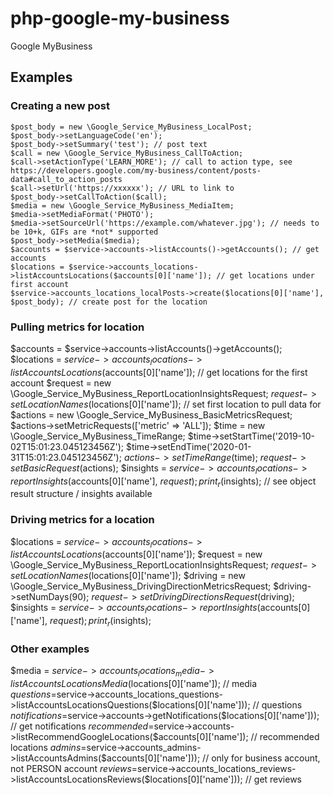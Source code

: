 # php-google-my-business
Google MyBusiness

## Examples

### Creating a new post

```
$post_body = new \Google_Service_MyBusiness_LocalPost;
$post_body->setLanguageCode('en');
$post_body->setSummary('test'); // post text
$call = new \Google_Service_MyBusiness_CallToAction;
$call->setActionType('LEARN_MORE'); // call to action type, see https://developers.google.com/my-business/content/posts-data#call_to_action_posts
$call->setUrl('https://xxxxxx'); // URL to link to
$post_body->setCallToAction($call);
$media = new \Google_Service_MyBusiness_MediaItem;
$media->setMediaFormat('PHOTO');
$media->setSourceUrl('https://example.com/whatever.jpg'); // needs to be 10+k, GIFs are *not* supported
$post_body->setMedia($media);
$accounts = $service->accounts->listAccounts()->getAccounts(); // get accounts
$locations = $service->accounts_locations->listAccountsLocations($accounts[0]['name']); // get locations under first account
$service->accounts_locations_localPosts->create($locations[0]['name'], $post_body); // create post for the location
```

### Pulling metrics for location
$accounts = $service->accounts->listAccounts()->getAccounts();
$locations = $service->accounts_locations->listAccountsLocations($accounts[0]['name']); // get locations for the first account
$request = new \Google_Service_MyBusiness_ReportLocationInsightsRequest;
$request->setLocationNames($locations[0]['name']); // set first location to pull data for
$actions = new \Google_Service_MyBusiness_BasicMetricsRequest;
$actions->setMetricRequests(['metric' => 'ALL']);
$time = new \Google_Service_MyBusiness_TimeRange;
$time->setStartTime('2019-10-02T15:01:23.045123456Z');
$time->setEndTime('2020-01-31T15:01:23.045123456Z');
$actions->setTimeRange($time);
$request->setBasicRequest($actions);
$insights = $service->accounts_locations->reportInsights($accounts[0]['name'], $request);
print_r($insights); // see object result structure / insights available

### Driving metrics for a location
$locations = $service->accounts_locations->listAccountsLocations($accounts[0]['name']);
$request = new \Google_Service_MyBusiness_ReportLocationInsightsRequest;
$request->setLocationNames($locations[0]['name']);
$driving = new \Google_Service_MyBusiness_DrivingDirectionMetricsRequest;
$driving->setNumDays(90);
$request->setDrivingDirectionsRequest($driving);
$insights = $service->accounts_locations->reportInsights($accounts[0]['name'], $request);
print_r($insights);

### Other examples
$media = $service->accounts_locations_media->listAccountsLocationsMedia($locations[0]['name']); // media
$questions=$service->accounts_locations_questions->listAccountsLocationsQuestions($locations[0]['name'])); // questions
$notifications=$service->accounts->getNotifications($locations[0]['name'])); // get notifications
$recommended=$service->accounts->listRecommendGoogleLocations($accounts[0]['name']); // recommended locations
$admins=$service->accounts_admins->listAccountsAdmins($accounts[0]['name'])); // only for business account, not PERSON account
$reviews=$service->accounts_locations_reviews->listAccountsLocationsReviews($locations[0]['name'])); // get reviews
